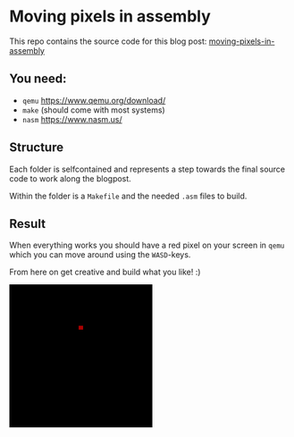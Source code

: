 # Moving pixels in assembly

This repo contains the source code for this blog post: [moving-pixels-in-assembly](https://tillvonahnen.de/blog/moving-pixels-in-assembly/)

## You need:

* `qemu` https://www.qemu.org/download/
* `make` (should come with most systems)
* `nasm` https://www.nasm.us/

## Structure

Each folder is selfcontained and represents a step towards the final source code to work along the blogpost.

Within the folder is a `Makefile` and the needed `.asm` files to build.

## Result

When everything works you should have a red pixel on your screen in `qemu`
which you can move around using the `WASD`-keys.

From here on get creative and build what you like! :)

![](.github/final.gif)
